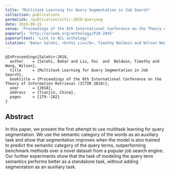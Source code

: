 ```yaml
---
title: "Multitask Learning for Query Segmentation in Job Search"
collection: publications
permalink: /publication/ictir-2018-queryseg
date: 2018-09-15
venue: 'Proceedings of the 8th International Conference on the Theory of Information Retrieval (ICTIR 2018)'
paperurl: 'http://aclweb.org/anthology/P18-2045'
paperurltext: 'Link to ACL anthology'
citation: 'Bahar Salehi, <b>Fei Liu</b>, Timothy Baldwin and Wilson Wong (2018) <a href="http://liufly.github.io/files/papers/ictir-2018-queryseg.pdf"><u>Multitask Learning for Query Segmentation in Job Search</u></a>, In <i>Proceedings of the 8th International Conference on the Theory of Information Retrieval (ICTIR 2018)</i>, Tianjin, China, pp. 179-182.'
---
```


```
@InProceedings{Salehi+:2018,
  author    = {Salehi, Bahar and Liu, Fei  and  Baldwin, Timothy and Wong, Wilson},
  title     = {Multitask Learning for Query Segmentation in Job Search},
  booktitle = {Proceedings of the 8th International Conference on the Theory of Information Retrieval (ICTIR 2018)},
  year      = {2018},
  address   = {Tianjin, China},
  pages     = {179--182}
}
```

## Abstract
In this paper, we present the first attempt to use multitask learning for query segmentation. We use the semantic category of the words as an auxiliary task and show that segmentation improves when the model is also trained to predict the semantic category of the query terms, outperforming benchmark methods over a novel dataset from a popular job search engine. Our further experiments show that the task of modeling the query term semantics performs better as a standalone task, without adding segmentation as an auxiliary task. 